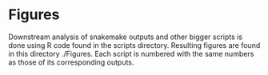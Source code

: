 # Figures

Downstream analysis of snakemake outputs and other bigger scripts is done using R code found in the scripts directory. Resulting figures are found in this directory ./Figures. Each script is numbered with the same numbers as those of its corresponding outputs.